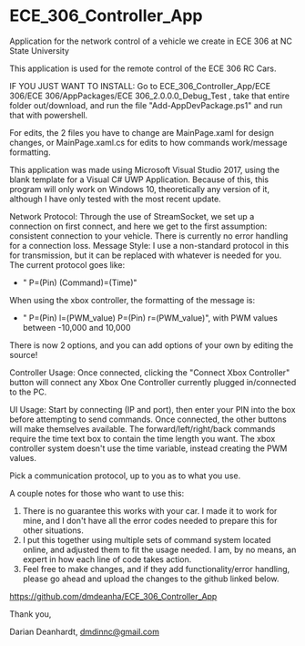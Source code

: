 # ECE_306_Controller_App
Application for the network control of a vehicle we create in ECE 306 at NC State University

This application is used for the remote control of the ECE 306 RC Cars.

IF YOU JUST WANT TO INSTALL: Go to ECE_306_Controller_App/ECE 306/ECE 306/AppPackages/ECE 306_2.0.0.0_Debug_Test , take that entire folder out/download, and run the file "Add-AppDevPackage.ps1" and run that with powershell.

For edits, the 2 files you have to change are MainPage.xaml for design changes, or MainPage.xaml.cs for edits to how commands work/message formatting.

This application was made using Microsoft Visual Studio 2017, using the blank template for a Visual C# UWP Application. Because of this, this program will only work on Windows 10, theoretically any version of it, although I have only tested with the most recent update.

Network Protocol: Through the use of StreamSocket, we set up a connection on first connect, and here we get to the first assumption: consistent connection to your vehicle. There is currently no error handling for a connection loss.
Message Style: I use a non-standard protocol in this for transmission, but it can be replaced with whatever is needed for you. The current protocol goes like:
* " P=(Pin) (Command)=(Time)"

When using the xbox controller, the formatting of the message is:
* " P=(Pin) l=(PWM_value)  P=(Pin) r=(PWM_value)", with PWM values between -10,000 and 10,000

There is now 2 options, and you can add options of your own by editing the source!

Controller Usage: Once connected, clicking the "Connect Xbox Controller" button will connect any Xbox One Controller currently plugged in/connected to the PC.

UI Usage: Start by connecting (IP and port), then enter your PIN into the box before attempting to send commands. Once connected, the other buttons will make themselves available. The forward/left/right/back commands require the time text box to contain the time length you want. The xbox controller system doesn't use the time variable, instead creating the PWM values.

Pick a communication protocol, up to you as to what you use.
    
A couple notes for those who want to use this:
1. There is no guarantee this works with your car. I made it to work for mine, and I don't have all the error codes needed to prepare this for other situations.
2. I put this together using multiple sets of command system located online, and adjusted them to fit the usage needed. I am, by no means, an expert in how each line of code takes action.
3. Feel free to make changes, and if they add functionality/error handling, please go ahead and upload the changes to the github linked below.

https://github.com/dmdeanha/ECE_306_Controller_App

Thank you,

Darian Deanhardt, dmdinnc@gmail.com
